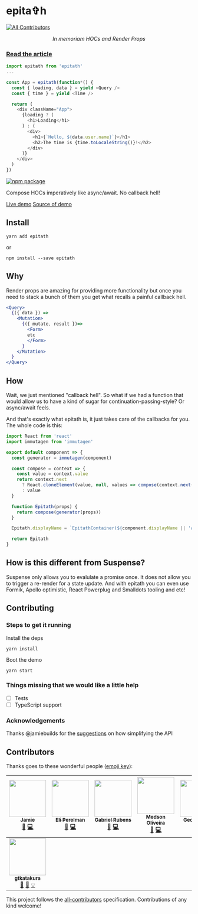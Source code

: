 # epita✞h
[![All Contributors](https://img.shields.io/badge/all_contributors-8-orange.svg?style=flat-square)](#contributors)

<p align="center">
  <i>In memoriam HOCs and Render Props</i>
</p>

### [Read the article](https://medium.com/p/9f76dd911f9e)

```js
import epitath from 'epitath'
...

const App = epitath(function*() {
  const { loading, data } = yield <Query />
  const { time } = yield <Time />

  return (
    <div className="App">
      {loading ? (
        <h1>Loading</h1>
      ) : (
        <div>
          <h1>{`Hello, ${data.user.name}`}</h1>
          <h2>The time is {time.toLocaleString()}!</h2>
        </div>
      )}
    </div>
  )
})
```

[![npm package][npm-badge]][npm]

Compose HOCs imperatively like async/await. No callback hell!

[Live demo](http://astrocoders.com/epitath)
[Source of demo](https://github.com/Astrocoders/epitath/blob/master/demo/src/index.js#L42)

[npm-badge]: https://img.shields.io/npm/v/npm-package.svg?style=flat-square
[npm]: https://www.npmjs.org/package/npm-package

## Install

```
yarn add epitath
```
or
```
npm install --save epitath
```

## Why
Render props are amazing for providing more functionality but once you need to stack a bunch of them you get what recalls a painful callback hell.

```jsx
<Query>
  {({ data }) =>
    <Mutation>
      {({ mutate, result })=>
        <Form>
        etc
        </Form>
      }
    </Mutation>
  }
</Query>
```

## How

Wait, we just mentioned "callback hell". So what if we had a function that would allow us to have a kind of sugar for continuation-passing-style? Or async/await feels.

And that's exactly what epitath is, it just takes care of the callbacks for you.
The whole code is this:

```js
import React from 'react'
import immutagen from 'immutagen'

export default component => {
  const generator = immutagen(component)

  const compose = context => {
    const value = context.value
    return context.next
      ? React.cloneElement(value, null, values => compose(context.next(values)))
      : value
  }

  function Epitath(props) {
    return compose(generator(props))
  }

  Epitath.displayName = `EpitathContainer(${component.displayName || 'anonymous'})`

  return Epitath
}
```

## How is this different from Suspense?

Suspense only allows you to evalulate a promise once. It does not allow you to trigger a re-render for a state update.
And with epitath you can even use Formik, Apollo optimistic, React Powerplug and Smalldots tooling and etc!

## Contributing

### Steps to get it running

Install the deps
```
yarn install
```

Boot the demo
```
yarn start
```

### Things missing that we would like a little help

- [ ] Tests
- [ ] TypeScript support

### Acknowledgements 

Thanks @jamiebuilds for the [suggestions](https://github.com/Astrocoders/epitath/issues/1) on how simplifying the API

## Contributors

Thanks goes to these wonderful people ([emoji key](https://github.com/kentcdodds/all-contributors#emoji-key)):

<!-- ALL-CONTRIBUTORS-LIST:START - Do not remove or modify this section -->
<!-- prettier-ignore -->
| [<img src="https://avatars0.githubusercontent.com/u/952783?v=4" width="100px;"/><br /><sub><b>Jamie</b></sub>](https://jamie.build/)<br />[🤔](#ideas-jamiebuilds "Ideas, Planning, & Feedback") [💻](https://github.com/Astrocoders/epitath/commits?author=jamiebuilds "Code") | [<img src="https://avatars0.githubusercontent.com/u/285899?v=4" width="100px;"/><br /><sub><b>Eli Perelman</b></sub>](http://eliperelman.com)<br />[🤔](#ideas-eliperelman "Ideas, Planning, & Feedback") [💻](https://github.com/Astrocoders/epitath/commits?author=eliperelman "Code") | [<img src="https://avatars0.githubusercontent.com/u/1283200?v=4" width="100px;"/><br /><sub><b>Gabriel Rubens</b></sub>](https://medium.com/@_gabrielrubens)<br />[🤔](#ideas-grsabreu "Ideas, Planning, & Feedback") [💻](https://github.com/Astrocoders/epitath/commits?author=grsabreu "Code") | [<img src="https://avatars0.githubusercontent.com/u/17956325?v=4" width="100px;"/><br /><sub><b>Medson Oliveira</b></sub>](https://github.com/medson10)<br />[🤔](#ideas-medson10 "Ideas, Planning, & Feedback") [💻](https://github.com/Astrocoders/epitath/commits?author=medson10 "Code") | [<img src="https://avatars0.githubusercontent.com/u/16995184?v=4" width="100px;"/><br /><sub><b>George Lima</b></sub>](https://github.com/georgelima)<br />[🤔](#ideas-georgelima "Ideas, Planning, & Feedback") [💻](https://github.com/Astrocoders/epitath/commits?author=georgelima "Code") | [<img src="https://avatars0.githubusercontent.com/u/8146889?v=4" width="100px;"/><br /><sub><b>Eliabe Júnior</b></sub>](http://eliabejr.com)<br />[💻](https://github.com/Astrocoders/epitath/commits?author=eliabejr "Code") [🎨](#design-eliabejr "Design") | [<img src="https://avatars3.githubusercontent.com/u/4806269?v=4" width="100px;"/><br /><sub><b>Guilherme Decampo</b></sub>](https://astrocoders.com)<br />[🤔](#ideas-guilhermedecampo "Ideas, Planning, & Feedback") |
| :---: | :---: | :---: | :---: | :---: | :---: | :---: |
| [<img src="https://avatars0.githubusercontent.com/u/8618687?v=4" width="100px;"/><br /><sub><b>gtkatakura</b></sub>](https://github.com/gtkatakura)<br />[🤔](#ideas-gtkatakura "Ideas, Planning, & Feedback") [💬](#question-gtkatakura "Answering Questions") [💡](#example-gtkatakura "Examples") |
<!-- ALL-CONTRIBUTORS-LIST:END -->

This project follows the [all-contributors](https://github.com/kentcdodds/all-contributors) specification. Contributions of any kind welcome!
